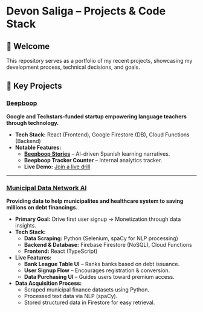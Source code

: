 # Devon Saliga – Projects & Code Stack

## 👋 Welcome
This repository serves as a portfolio of my recent projects, showcasing my development process, technical decisions, and goals. 

## 📌 Key Projects

### [Beepboop](https://speak.beepboop.us)
**Google and Techstars-funded startup empowering language teachers through technology.**
- **Tech Stack:** React (Frontend), Google Firestore (DB), Cloud Functions (Backend)
- **Notable Features:**
  - **[Beepboop Stories](https://friends.beepboop.us/stories)** – AI-driven Spanish learning narratives.
  - **Beepboop Tracker Counter** – Internal analytics tracker.
  - **Live Demo:** [Join a live drill](https://speak.beepboop.us)

---

### [Municipal Data Network AI](https://mudan.ai)
**Providing data to help municipalites and healthcare system to saving millions on debt financings.**
- **Primary Goal:** Drive first user signup → Monetization through data insights.
- **Tech Stack:** 
  - **Data Scraping:** Python (Selenium, spaCy for NLP processing)
  - **Backend & Database:** Firebase Firestore (NoSQL), Cloud Functions
  - **Frontend:** React (TypeScript)
- **Live Features:**
  - **Bank League Table UI** – Ranks banks based on debt issuance.
  - **User Signup Flow** – Encourages registration & conversion.
  - **Data Purchasing UI** – Guides users toward premium access.
- **Data Acquisition Process:**
  - Scraped municipal finance datasets using Python.
  - Processed text data via NLP (spaCy).
  - Stored structured data in Firestore for easy retrieval.
